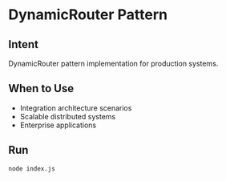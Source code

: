 # DynamicRouter Pattern

## Intent
DynamicRouter pattern implementation for production systems.

## When to Use
- Integration architecture scenarios
- Scalable distributed systems
- Enterprise applications

## Run
```bash
node index.js
```
